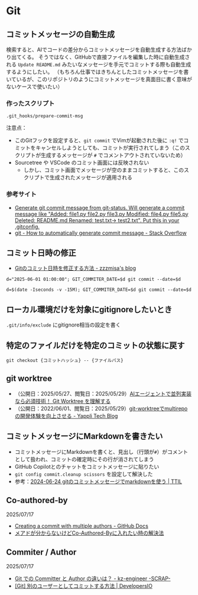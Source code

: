 # Git

## コミットメッセージの自動生成
検索すると、AIでコードの差分からコミットメッセージを自動生成する方法ばかり出てくる。
そうではなく、GitHubで直接ファイルを編集した時に自動生成される `Update README.md` みたいなメッセージを手元でコミットする際も自動生成するようにしたい。
（もちろん仕事ではきちんとしたコミットメッセージを書いているが、このリポジトリのようにコミットメッセージを真面目に書く意味がないケースで使いたい）

### 作ったスクリプト
`.git_hooks/prepare-commit-msg`

注意点：

- このGitフックを設定すると、`git commit` でVimが起動された後に `:q!` でコミットをキャンセルしようとしても、コミットが実行されてしまう（このスクリプトが生成するメッセージが `#` でコメントアウトされていないため）
- Sourcetree や VSCode のコミット画面には反映されない
    - しかし、コミット画面でメッセージが空のままコミットすると、このスクリプトで生成されたメッセージが適用される

### 参考サイト
- [Generate git commit message from git\-status\. Will generate a commit message like "Added: file1\.py file2\.py file3\.py Modified: file4\.py file5\.py Deleted: README\.md Renamed: test\.txt\-> test2\.txt"\. Put this in your \.gitconfig\.](https://gist.github.com/erikw/654386d35ecfdb0354cd2b71763f19ae)
- [git \- How to automatically generate commit message \- Stack Overflow](https://stackoverflow.com/questions/35010953/how-to-automatically-generate-commit-message)


## コミット日時の修正
- [Gitのコミット日時を修正する方法 \- zzzmisa's blog](https://blog.zzzmisa.com/git_commit_date/)

```
d="2025-06-01 01:00:00"; GIT_COMMITER_DATE=$d git commit --date=$d

d=$(date -Iseconds -v -15M); GIT_COMMITER_DATE=$d git commit --date=$d
```

## ローカル環境だけを対象にgitignoreしたいとき
`.git/info/exclude` にgitignore相当の設定を書く


## 特定のファイルだけを特定のコミットの状態に戻す
`git checkout {コミットハッシュ} -- {ファイルパス}`


## git worktree
- （公開日：2025/05/27、閲覧日：2025/05/29）[AIエージェントで並列実装なら必須技術！ Git Worktree を理解する](https://zenn.dev/siu_issiki/articles/git_worktree)
- （公開日：2022/06/01、閲覧日：2025/05/29）[git\-worktreeでmultirepoの開発体験を向上させる \- Yappli Tech Blog](https://tech.yappli.io/entry/introduction-of-git-worktree)


## コミットメッセージにMarkdownを書きたい
- コミットメッセージにMarkdownを書くと、見出し（行頭が`#`）がコメントとして扱われ、コミットの確定時にその行が消されてしまう
- GitHub Copilotとのチャットをコミットメッセージに貼りたい
- `git config commit.cleanup scissors` を設定して解決した
- 参考：[2024\-06\-24 gitのコミットメッセージでmarkdownを使う \| TTIL](https://til.toshimaru.net/2024-06-24)


## Co-authored-by
2025/07/17
- [Creating a commit with multiple authors \- GitHub Docs](https://docs.github.com/en/pull-requests/committing-changes-to-your-project/creating-and-editing-commits/creating-a-commit-with-multiple-authors)
- [メアドが分からないけどCo\-Authored\-Byに入れたい時の解決法](https://zenn.dev/mnonamer/articles/co-author-email)


## Commiter / Author
2025/07/17
- [Git での Committer と Author の違いは？ \- kz\-engineer \-SCRAP\-](https://kz-engineer-scrap.hatenablog.com/entry/2016/04/05/032916)
- [\[Git\] 別のユーザーとしてコミットする方法 \| DevelopersIO](https://dev.classmethod.jp/articles/git_commit_as_another_user/)

